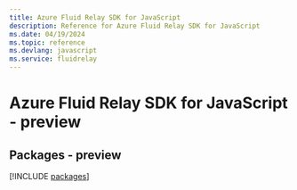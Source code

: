 ```yaml
---
title: Azure Fluid Relay SDK for JavaScript
description: Reference for Azure Fluid Relay SDK for JavaScript
ms.date: 04/19/2024
ms.topic: reference
ms.devlang: javascript
ms.service: fluidrelay
---
```

# Azure Fluid Relay SDK for JavaScript - preview
## Packages - preview
[!INCLUDE [packages](fluid-relay-index.md)]
